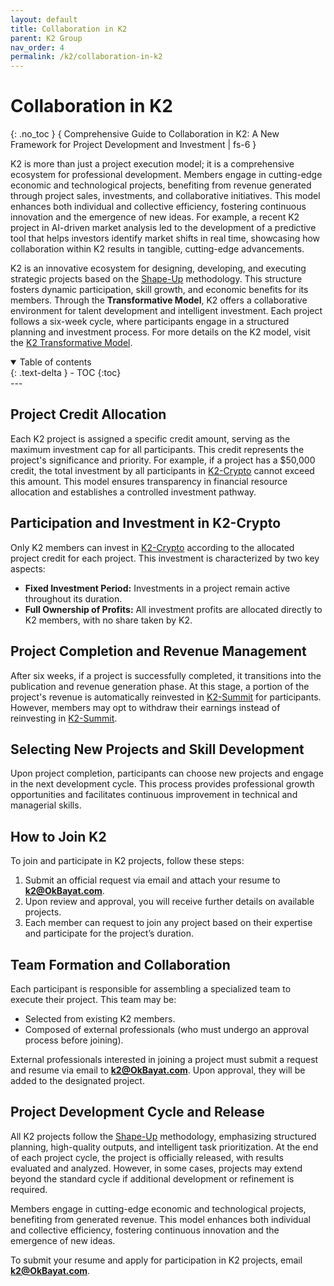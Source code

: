 ```yaml
---
layout: default
title: Collaboration in K2
parent: K2 Group
nav_order: 4
permalink: /k2/collaboration-in-k2
---
```


# Collaboration in K2
{: .no_toc }
{ Comprehensive Guide to Collaboration in K2: A New Framework for Project Development and Investment | fs-6 }

K2 is more than just a project execution model; it is a comprehensive ecosystem for professional development. Members engage in cutting-edge economic and technological projects, benefiting from revenue generated through project sales, investments, and collaborative initiatives. This model enhances both individual and collective efficiency, fostering continuous innovation and the emergence of new ideas. For example, a recent K2 project in AI-driven market analysis led to the development of a predictive tool that helps investors identify market shifts in real time, showcasing how collaboration within K2 results in tangible, cutting-edge advancements.

K2 is an innovative ecosystem for designing, developing, and executing strategic projects based on the [Shape-Up](https://basecamp.com/shapeup) methodology. This structure fosters dynamic participation, skill growth, and economic benefits for its members. Through the **Transformative Model**, K2 offers a collaborative environment for talent development and intelligent investment. Each project follows a six-week cycle, where participants engage in a structured planning and investment process. For more details on the K2 model, visit the [K2 Transformative Model](./transformative-model).

<details open markdown="block">
  <summary class="text-delta">Table of contents</summary>
  {: .text-delta }
  - TOC
  {:toc}
</details>
---

## Project Credit Allocation

Each K2 project is assigned a specific credit amount, serving as the maximum investment cap for all participants. This credit represents the project's significance and priority. For example, if a project has a \$50,000 credit, the total investment by all participants in [K2-Crypto](./k2-cripto) cannot exceed this amount. This model ensures transparency in financial resource allocation and establishes a controlled investment pathway.

## Participation and Investment in K2-Crypto

Only K2 members can invest in [K2-Crypto](./k2-cripto) according to the allocated project credit for each project. This investment is characterized by two key aspects:

- **Fixed Investment Period:** Investments in a project remain active throughout its duration.
- **Full Ownership of Profits:** All investment profits are allocated directly to K2 members, with no share taken by K2.

## Project Completion and Revenue Management

After six weeks, if a project is successfully completed, it transitions into the publication and revenue generation phase. At this stage, a portion of the project's revenue is automatically reinvested in [K2-Summit](./k2-summit) for participants. However, members may opt to withdraw their earnings instead of reinvesting in [K2-Summit](./k2-summit).

## Selecting New Projects and Skill Development

Upon project completion, participants can choose new projects and engage in the next development cycle. This process provides professional growth opportunities and facilitates continuous improvement in technical and managerial skills.

## How to Join K2

To join and participate in K2 projects, follow these steps:

1. Submit an official request via email and attach your resume to **[k2@OkBayat.com](mailto:k2@OkBayat.com)**.
2. Upon review and approval, you will receive further details on available projects.
3. Each member can request to join any project based on their expertise and participate for the project’s duration.

## Team Formation and Collaboration

Each participant is responsible for assembling a specialized team to execute their project. This team may be:

- Selected from existing K2 members.
- Composed of external professionals (who must undergo an approval process before joining).

External professionals interested in joining a project must submit a request and resume via email to **[k2@OkBayat.com](mailto:k2@OkBayat.com)**. Upon approval, they will be added to the designated project.

## Project Development Cycle and Release

All K2 projects follow the [Shape-Up](https://basecamp.com/shapeup) methodology, emphasizing structured planning, high-quality outputs, and intelligent task prioritization. At the end of each project cycle, the project is officially released, with results evaluated and analyzed. However, in some cases, projects may extend beyond the standard cycle if additional development or refinement is required.

Members engage in cutting-edge economic and technological projects, benefiting from generated revenue. This model enhances both individual and collective efficiency, fostering continuous innovation and the emergence of new ideas.

To submit your resume and apply for participation in K2 projects, email **[k2@OkBayat.com](mailto:k2@OkBayat.com)**.
